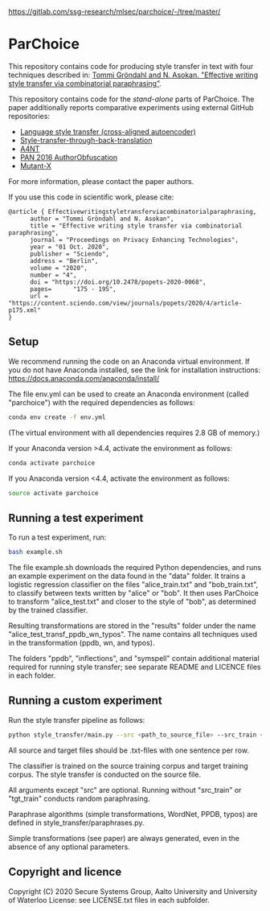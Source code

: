 https://gitlab.com/ssg-research/mlsec/parchoice/-/tree/master/

# ParChoice

This repository contains code for producing style transfer in text with four techniques described in:
[Tommi Gröndahl and N. Asokan. "Effective writing style transfer via combinatorial paraphrasing"](https://content.sciendo.com/view/journals/popets/2020/4/article-p175.xml).

This repository contains code for the *stand-alone* parts of ParChoice. The paper additionally reports comparative experiments using external GitHub repositories:
- [Language style transfer (cross-aligned autoencoder)](https://github.com/shentianxiao/language-style-transfer)
- [Style-transfer-through-back-translation](https://github.com/shrimai/Style-Transfer-Through-Back-Translation)
- [A4NT](https://github.com/rakshithShetty/A4NT-author-masking/blob/master/README.md)
- [PAN 2016 AuthorObfuscation](https://bitbucket.org/pan2016authorobfuscation/authorobfuscation/src/master/)
- [Mutant-X](https://github.com/asad1996172/Mutant-X/)

For more information, please contact the paper authors.

If you use this code in scientific work, please cite:
```
@article { Effectivewritingstyletransferviacombinatorialparaphrasing,
      author = "Tommi Gröndahl and N. Asokan",
      title = "Effective writing style transfer via combinatorial paraphrasing",
      journal = "Proceedings on Privacy Enhancing Technologies",
      year = "01 Oct. 2020",
      publisher = "Sciendo",
      address = "Berlin",
      volume = "2020",
      number = "4",
      doi = "https://doi.org/10.2478/popets-2020-0068",
      pages=      "175 - 195",
      url = "https://content.sciendo.com/view/journals/popets/2020/4/article-p175.xml"
}
```

## Setup

We recommend running the code on an Anaconda virtual environment. If you do not have Anaconda installed, see the link for installation instructions:
https://docs.anaconda.com/anaconda/install/

The file env.yml can be used to create an Anaconda environment (called "parchoice") with the required dependencies as follows:

```bash
conda env create -f env.yml
```

(The virtual environment with all dependencies requires 2.8 GB of memory.)

If your Anaconda version >4.4, activate the environment as follows:

```bash
conda activate parchoice
```

If you Anaconda version <4.4, activate the environment as follows:
```bash
source activate parchoice
```


## Running a test experiment

To run a test experiment, run:
```bash
bash example.sh
```

The file example.sh downloads the required Python dependencies, and runs an example experiment on the data found in the "data" folder. It trains a logistic regression classifier on the files "alice_train.txt" and "bob_train.txt", to classify between texts written by "alice" or "bob". It then uses ParChoice to transform "alice_test.txt" and closer to the style of "bob", as determined by the trained classifier.

Resulting transformations are stored in the "results" folder under the name "alice_test_transf_ppdb_wn_typos". The name contains all techniques used in the transformation (ppdb, wn, and typos).

The folders "ppdb", "inflections", and "symspell" contain additional material required for running style transfer; see separate README and LICENCE files in each folder.


## Running a custom experiment

Run the style transfer pipeline as follows:

```bash
python style_transfer/main.py --src <path_to_source_file> --src_train <path_to_source_training_corpus> --tgt_train <path_to_target_training_corpus> --use_ppdb --use_wordnet --use_typos --spell_check
```

All source and target files should be .txt-files with one sentence per row.

The classifier is trained on the source training corpus and target training corpus. The style transfer is conducted on the source file.

All arguments except "src" are optional. Running without "src_train" or "tgt_train" conducts random paraphrasing.

Paraphrase algorithms (simple transformations, WordNet, PPDB, typos) are defined in style_transfer/paraphrases.py.

Simple transformations (see paper) are always generated, even in the absence of any optional parameters.


## Copyright and licence

Copyright (C) 2020 Secure Systems Group, Aalto University and University of Waterloo
License: see LICENSE.txt files in each subfolder.
